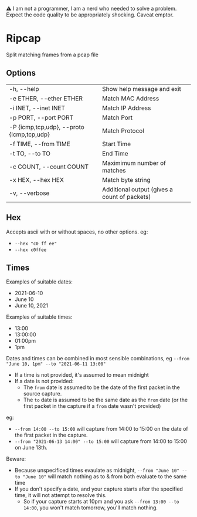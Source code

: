 :warning: I am not a programmer, I am a nerd who needed to solve a problem.
Expect the code quality to be appropriately shocking.
Caveat emptor.

# Ripcap

Split matching frames from a pcap file

 ## Options
 
|                         |                                                  |
|-------------------------|--------------------------------------------------|
| -h, --help              | Show help message and exit                       |
| -e ETHER, --ether ETHER | Match MAC Address                                |
| -i INET, --inet INET    | Match IP Address                                 |
| -p PORT, --port PORT    | Match Port                                       |
| -P {icmp,tcp,udp}, --proto {icmp,tcp,udp} | Match Protocol                 |
| -f TIME, --from TIME    | Start Time                                       |
| -t TO, --to TO          | End Time                                         |
| -c COUNT, --count COUNT | Maximimum number of matches                      |
| -x HEX, --hex HEX       | Match byte string                                |
| -v, --verbose           | Additional output (gives a count of packets)     |

## Hex

Accepts ascii with or without spaces, no other options.  eg:

* `--hex "c0 ff ee"`
* `--hex c0ffee`

## Times

Examples of suitable dates:

* 2021-06-10
* June 10
* June 10, 2021

Examples of suitable times:

* 13:00
* 13:00:00
* 01:00pm
* 1pm

Dates and times can be combined in most sensible combinations, eg `--from "June 10, 1pm" --to "2021-06-11 13:00"`

* If a time is not provided, it's assumed to mean midnight
* If a date is not provided:
  * The `from` date is assumed to be the date of the first packet in the source capture.
  * The `to` date is assumed to be the same date as the `from` date (or the first packet in the capture if a `from` date wasn't provided)

eg:

* `--from 14:00 --to 15:00` will capture from 14:00 to 15:00 on the date of the first packet in the capture.
* `--from "2021-06-13 14:00" --to 15:00` will capture from 14:00 to 15:00 on June 13th.

Beware:

 * Because unspecificed times evaulate as midnight, `--from "June 10" --to "June 10"` will match nothing as to & from both evaluate to the same time
 * If you don't specify a date, and your capture starts after the specified time, it will not attempt to resolve this.
   * So if your capture starts at 10pm and you ask `--from 13:00 --to 14:00`, you won't match tomorrow, you'll match nothing.